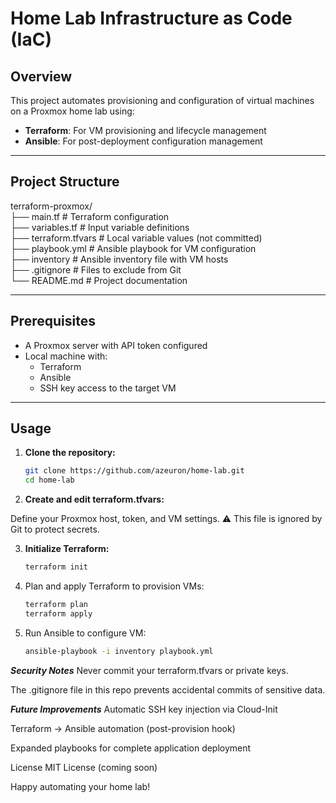 # Home Lab Infrastructure as Code (IaC)

## Overview

This project automates provisioning and configuration of virtual machines on a Proxmox home lab using:

- **Terraform**: For VM provisioning and lifecycle management
- **Ansible**: For post-deployment configuration management

---

## Project Structure

terraform-proxmox/  <br>
├── main.tf            # Terraform configuration  <br>
├── variables.tf       # Input variable definitions  <br>
├── terraform.tfvars   # Local variable values (not committed)  <br>
├── playbook.yml       # Ansible playbook for VM configuration  <br>
├── inventory          # Ansible inventory file with VM hosts  <br>
├── .gitignore         # Files to exclude from Git  <br>
└── README.md          # Project documentation  <br>


---

## Prerequisites

- A Proxmox server with API token configured
- Local machine with:
  - Terraform
  - Ansible
  - SSH key access to the target VM

---

## Usage

1. **Clone the repository:**

   ```bash
   git clone https://github.com/azeuron/home-lab.git
   cd home-lab
   ```

2. **Create and edit terraform.tfvars:**

Define your Proxmox host, token, and VM settings.
⚠️ This file is ignored by Git to protect secrets.

3. **Initialize Terraform:**
   ```bash
   terraform init
   ```

4. Plan and apply Terraform to provision VMs:
   ```bash
   terraform plan
   terraform apply
   ```

5. Run Ansible to configure VM:
   ```bash
   ansible-playbook -i inventory playbook.yml
   ```

***Security Notes***
Never commit your terraform.tfvars or private keys.

The .gitignore file in this repo prevents accidental commits of sensitive data.

***Future Improvements***
Automatic SSH key injection via Cloud-Init

Terraform → Ansible automation (post-provision hook)

Expanded playbooks for complete application deployment

License
MIT License (coming soon)

Happy automating your home lab!
